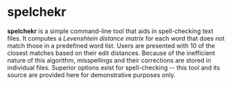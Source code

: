 # spelchekr
**spelchekr** is a simple command-line tool that aids in spell-checking text files.
It computes a *Levenshtein distance matrix* for each word that does not match those in a predefined word list. Users are presented with 10 of the closest matches based on their edit distances.
Because of the inefficient nature of this algorithm, misspellings and their corrections are stored in individual files.
Superior options exist for spell-checking -- this tool and its source are provided here for demonstrative purposes only.
